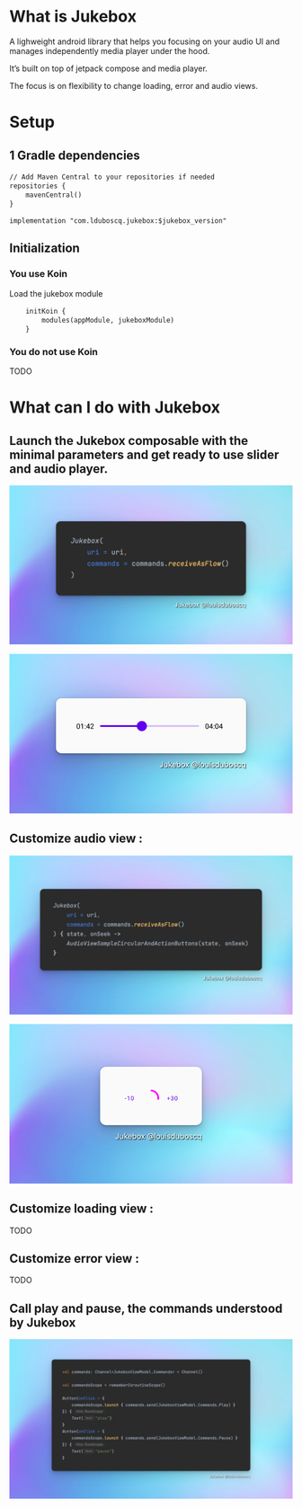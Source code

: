 # What is Jukebox

A lighweight android library that helps you focusing on your audio UI and manages independently 
media player under the hood.

It’s built on top of jetpack compose and media player.

The focus is on flexibility to change loading, error and audio views.

# Setup

## 1 Gradle dependencies

```
// Add Maven Central to your repositories if needed
repositories {
    mavenCentral()
}
```

```
implementation "com.lduboscq.jukebox:$jukebox_version"
```

## Initialization 

### You use Koin

Load the jukebox module

```
    initKoin {
        modules(appModule, jukeboxModule)
    } 
```

### You do not use Koin

TODO

# What can I do with Jukebox

## Launch the Jukebox composable with the minimal parameters and get ready to use slider and audio player.

![jukebox simple](assets/jukebox_simple.png)

![slider](assets/slider.png)

## Customize audio view : 

![jukebox custom](assets/jukebox_custom.png)

![circular and actions](assets/circular_and_actions.png)

## Customize loading view : 

TODO

## Customize error view :

TODO

## Call play and pause, the commands understood by Jukebox

![commands](assets/commands.png)
